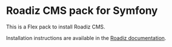 # Roadiz CMS pack for Symfony

This is a Flex pack to install Roadiz CMS.

Installation instructions are available in the [Roadiz documentation](https://docs.roadiz.io/en/v2.0.0/).
